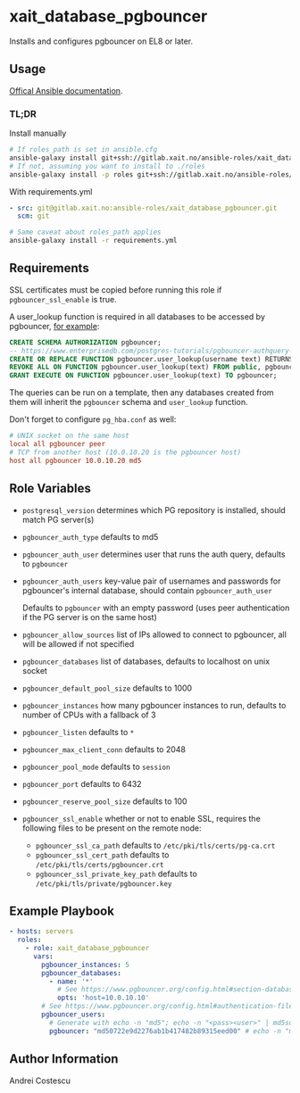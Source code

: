 # xait_database_pgbouncer

Installs and configures pgbouncer on EL8 or later.

## Usage

[Offical Ansible documentation](https://docs.ansible.com/ansible/latest/galaxy/user_guide.html#installing-multiple-roles-from-a-file).

### TL;DR

Install manually
```sh
# If roles_path is set in ansible.cfg
ansible-galaxy install git+ssh://gitlab.xait.no/ansible-roles/xait_database_pgbouncer.git
# If not, assuming you want to install to ./roles
ansible-galaxy install -p roles git+ssh://gitlab.xait.no/ansible-roles/xait_database_pgbouncer.git
```

With requirements.yml
```yml
- src: git@gitlab.xait.no:ansible-roles/xait_database_pgbouncer.git
  scm: git
```
```sh
# Same caveat about roles_path applies
ansible-galaxy install -r requirements.yml
```

## Requirements

SSL certificates must be copied before running this role if `pgbouncer_ssl_enable` is true.

A user_lookup function is required in all databases to be accessed by pgbouncer, [for example](https://www.pgbouncer.org/config.html#example):

```sql
CREATE SCHEMA AUTHORIZATION pgbouncer;
-- https://www.enterprisedb.com/postgres-tutorials/pgbouncer-authquery-and-authuser-pro-tips
CREATE OR REPLACE FUNCTION pgbouncer.user_lookup(username text) RETURNS TABLE(usename name, passwd text) AS 'SELECT usename, passwd FROM pg_catalog.pg_shadow WHERE usename = username' LANGUAGE sql SECURITY DEFINER;
REVOKE ALL ON FUNCTION pgbouncer.user_lookup(text) FROM public, pgbouncer;
GRANT EXECUTE ON FUNCTION pgbouncer.user_lookup(text) TO pgbouncer;
```

The queries can be run on a template, then any databases created from them will inherit the `pgbouncer` schema and `user_lookup` function.

Don't forget to configure `pg_hba.conf` as well:

```conf
# UNIX socket on the same host
local all pgbouncer peer
# TCP from another host (10.0.10.20 is the pgbouncer host)
host all pgbouncer 10.0.10.20 md5
```

## Role Variables

- `postgresql_version` determines which PG repository is installed, should match PG server(s)
- `pgbouncer_auth_type` defaults to md5
- `pgbouncer_auth_user` determines user that runs the auth query, defaults to `pgbouncer`
- `pgbouncer_auth_users` key-value pair of usernames and passwords for pgbouncer's internal database, should contain `pgbouncer_auth_user`

  Defaults to `pgbouncer` with an empty password (uses peer authentication if the PG server is on the same host)
- `pgbouncer_allow_sources` list of IPs allowed to connect to pgbouncer, all will be allowed if not specified
- `pgbouncer_databases` list of databases, defaults to localhost on unix socket
- `pgbouncer_default_pool_size` defaults to 1000
- `pgbouncer_instances` how many pgbouncer instances to run, defaults to number of CPUs with a fallback of 3
- `pgbouncer_listen` defaults to `*`
- `pgbouncer_max_client_conn` defaults to 2048
- `pgbouncer_pool_mode` defaults to `session`
- `pgbouncer_port` defaults to 6432
- `pgbouncer_reserve_pool_size` defaults to 100
- `pgbouncer_ssl_enable` whether or not to enable SSL, requires the following files to be present on the remote node:
  - `pgbouncer_ssl_ca_path` defaults to `/etc/pki/tls/certs/pg-ca.crt`
  - `pgbouncer_ssl_cert_path` defaults to `/etc/pki/tls/certs/pgbouncer.crt`
  - `pgbouncer_ssl_private_key_path` defaults to `/etc/pki/tls/private/pgbouncer.key`

## Example Playbook

```yml
- hosts: servers
  roles:
    - role: xait_database_pgbouncer
      vars:
        pgbouncer_instances: 5
        pgbouncer_databases:
          - name: '*'
            # See https://www.pgbouncer.org/config.html#section-databases
            opts: 'host=10.0.10.10'
        # See https://www.pgbouncer.org/config.html#authentication-file-format
        pgbouncer_users:
          # Generate with echo -n "md5"; echo -n "<pass><user>" | md5sum
          pgbouncer: "md50722e9d2276ab1b417482b89315eed00" # echo -n "md5"; echo -n "securepgbouncer" | md5sum
```

## Author Information

Andrei Costescu
